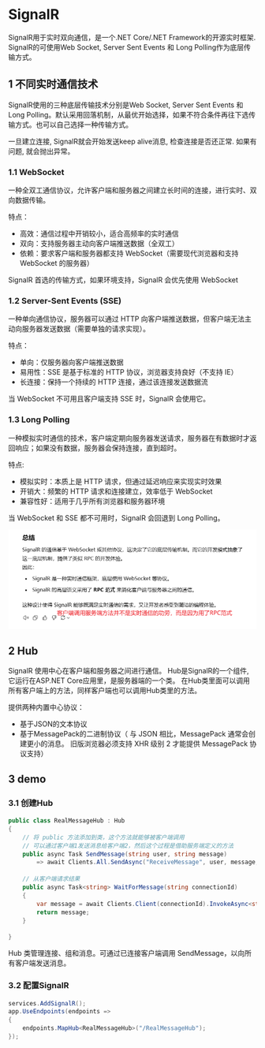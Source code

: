 # SignalR
SignalR用于实时双向通信，是一个\.NET Core/.NET Framework的开源实时框架. SignalR的可使用Web Socket, Server Sent Events 和 Long Polling作为底层传输方式。


## 1 不同实时通信技术
SignalR使用的三种底层传输技术分别是Web Socket, Server Sent Events 和 Long Polling。默认采用回落机制，从最优开始选择，如果不符合条件再往下选传输方式。也可以自己选择一种传输方式。

一旦建立连接, SignalR就会开始发送keep alive消息, 检查连接是否还正常. 如果有问题, 就会抛出异常。

### 1.1 WebSocket
一种全双工通信协议，允许客户端和服务器之间建立长时间的连接，进行实时、双向数据传输。

特点：
- 高效：通信过程中开销较小，适合高频率的实时通信
- 双向：支持服务器主动向客户端推送数据（全双工）
- 依赖：要求客户端和服务器都支持 WebSocket（需要现代浏览器和支持 WebSocket 的服务器）

SignalR 首选的传输方式，如果环境支持，SignalR 会优先使用 WebSocket

### 1.2 Server-Sent Events (SSE)
 一种单向通信协议，服务器可以通过 HTTP 向客户端推送数据，但客户端无法主动向服务器发送数据（需要单独的请求实现）。

特点：
- 单向：仅服务器向客户端推送数据
- 易用性：SSE 是基于标准的 HTTP 协议，浏览器支持良好（不支持 IE）
- 长连接：保持一个持续的 HTTP 连接，通过该连接发送数据流

当 WebSocket 不可用且客户端支持 SSE 时，SignalR 会使用它。

### 1.3 Long Polling
一种模拟实时通信的技术，客户端定期向服务器发送请求，服务器在有数据时才返回响应；如果没有数据，服务器会保持连接，直到超时。

特点:
- 模拟实时：本质上是 HTTP 请求，但通过延迟响应来实现实时效果
- 开销大：频繁的 HTTP 请求和连接建立，效率低于 WebSocket
- 兼容性好：适用于几乎所有浏览器和服务器环境

当 WebSocket 和 SSE 都不可用时，SignalR 会回退到 Long Polling。

![2024-11-23-02-08-01.png](./images/2024-11-23-02-08-01.png)

## 2 Hub
SignalR 使用中心在客户端和服务器之间进行通信。
Hub是SignalR的一个组件, 它运行在ASP\.NET Core应用里，是服务器端的一个类。
在Hub类里面可以调用所有客户端上的方法，同样客户端也可以调用Hub类里的方法。

提供两种内置中心协议：
- 基于JSON的文本协议
- 基于MessagePack的二进制协议（ 与 JSON 相比，MessagePack 通常会创建更小的消息。 旧版浏览器必须支持 XHR 级别 2 才能提供 MessagePack 协议支持）

## 3 demo
### 3.1 创建Hub

```cs
public class RealMessageHub : Hub
{
    // 将 public 方法添加到类，这个方法就能够被客户端调用
    // 可以通过客户端1发送消息给客户端2，然后这个过程是借助服务端定义的方法
    public async Task SendMessage(string user, string message)
        => await Clients.All.SendAsync("ReceiveMessage", user, message, "--auto--",cancellationToken:default); // 将消息发送到所有连接的客户端
    
    // 从客户端请求结果
    public async Task<string> WaitForMessage(string connectionId)
    {
        var message = await Clients.Client(connectionId).InvokeAsync<string>("GetMessage", default);
        return message;
    }
    
}
```
Hub 类管理连接、组和消息。可通过已连接客户端调用 SendMessage，以向所有客户端发送消息。

### 3.2 配置SignalR
```cs
services.AddSignalR(); 
app.UseEndpoints(endpoints =>
{
    endpoints.MapHub<RealMessageHub>("/RealMessageHub"); 
});
```


